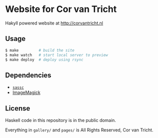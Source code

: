# Website for Cor van Tricht

Hakyll powered website at http://corvantricht.nl

## Usage

```bash
$ make         # build the site
$ make watch   # start local server to preview
$ make deploy  # deploy using rsync
```

## Dependencies

- [`sassc`](https://github.com/sass/sassc)
- [ImageMagick](http://www.imagemagick.org)

## License

Haskell code in this repository is in the public domain.

Everything in `gallery/` and `pages/` is All Rights Reserved, Cor van Tricht.  
